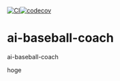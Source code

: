 [![CI](https://github.com/susumutomita/ai-baseball-coach/actions/workflows/ci.yml/badge.svg?branch=main)](https://github.com/susumutomita/ai-baseball-coach/actions/workflows/ci.yml)[![codecov](https://codecov.io/gh/susumutomita/ai-baseball-coach/graph/badge.svg?token=jQWnU0GsXp)](https://codecov.io/gh/susumutomita/ai-baseball-coach)

# ai-baseball-coach
ai-baseball-coach

hoge